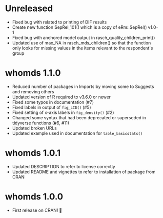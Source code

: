 # Unreleased

- Fixed bug with related to printing of DIF results
- Create new function SepRel_101() which is a copy of eRm::SepRel() v1.0-1
- Fixed bug with anchored model output in rasch_quality_children_print()
- Updated use of max_NA in rasch_mds_children() so that the function only looks for missing values in the items relevant to the respondent's group

# whomds 1.1.0

- Reduced number of packages in Imports by moving some to Suggests and removing others
- Updated version of R required to v3.6.0 or newer
- Fixed some typos in documentation (#7)
- Fixed labels in output of `fig_LID()` (#5)
- Fixed setting of x-axis labels in `fig_density()` (#2)
- Changed some syntax that had been deprecated or superseded in tidyverse functions (#6, #11)
- Updated broken URLs
- Updated example used in documentation for `table_basicstats()`

# whomds 1.0.1

- Updated DESCRIPTION to refer to license correctly
- Updated README and vignettes to refer to installation of package from CRAN

# whomds 1.0.0

- First release on CRAN! 🎉
